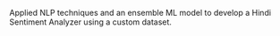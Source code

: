 Applied NLP techniques and an ensemble ML model to develop a Hindi Sentiment Analyzer using a custom  dataset.
